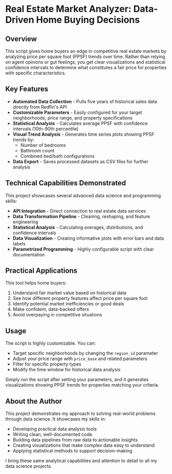# Real Estate Market Analyzer: Data-Driven Home Buying Decisions

## Overview

This script gives home buyers an edge in competitive real estate markets by analyzing price per square foot (PPSF) trends over time. Rather than relying on agent opinions or gut feelings, you get clear visualizations and statistical confidence intervals to determine what constitutes a fair price for properties with specific characteristics.

## Key Features

* **Automated Data Collection** - Pulls five years of historical sales data directly from Redfin's API
* **Customizable Parameters** - Easily configured for your target neighborhoods, price range, and property specifications
* **Statistical Analysis** - Calculates average PPSF with confidence intervals (10th-90th percentile)
* **Visual Trend Analysis** - Generates time series plots showing PPSF trends by:
  * Number of bedrooms
  * Bathroom count
  * Combined bed/bath configurations
* **Data Export** - Saves processed datasets as CSV files for further analysis

## Technical Capabilities Demonstrated

This project showcases several advanced data science and programming skills:

* **API Integration** - Direct connection to real estate data services
* **Data Transformation Pipeline** - Cleaning, reshaping, and feature engineering
* **Statistical Analysis** - Calculating averages, distributions, and confidence intervals
* **Data Visualization** - Creating informative plots with error bars and data labels
* **Parametrized Programming** - Highly configurable script with clear documentation

## Practical Applications

This tool helps home buyers:

1. Understand fair market value based on historical data
2. See how different property features affect price per square foot
3. Identify potential market inefficiencies or good deals
4. Make confident, data-backed offers
5. Avoid overpaying in competitive situations

## Usage

The script is highly customizable. You can:

* Target specific neighborhoods by changing the `region_id` parameter
* Adjust your price range with `price_base` and related parameters
* Filter for specific property types
* Modify the time window for historical data analysis

Simply run the script after setting your parameters, and it generates visualizations showing PPSF trends for properties matching your criteria.

## About the Author

This project demonstrates my approach to solving real-world problems through data science. It showcases my skills in:

* Developing practical data analysis tools
* Writing clean, well-documented code
* Building data pipelines from raw data to actionable insights
* Creating visualizations that make complex data easy to understand
* Applying statistical methods to support decision-making

I bring these same analytical capabilities and attention to detail to all my data science projects.
